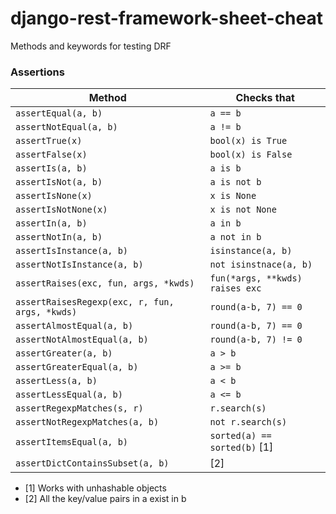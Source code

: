 # django-rest-framework-sheet-cheat


Methods and keywords for testing DRF

### Assertions

| Method  | Checks that |
| ------------- | ------------- |
| `assertEqual(a, b)` | `a == b` |
| `assertNotEqual(a, b)` | `a != b` |
| `assertTrue(x)` | `bool(x) is True` |
| `assertFalse(x)` | `bool(x) is False` |
| `assertIs(a, b)` | `a is b` |
| `assertIsNot(a, b)` | `a is not b` |
| `assertIsNone(x)` | `x is None` |
| `assertIsNotNone(x)` | `x is not None` |
| `assertIn(a, b)` | `a in b` |
| `assertNotIn(a, b)` | `a not in b` |
| `assertIsInstance(a, b)` | `isinstance(a, b)` |
| `assertNotIsInstance(a, b)` | `not isinstnace(a, b)` |
| `assertRaises(exc, fun, args, *kwds)` | `fun(*args, **kwds) raises exc` |
| `assertRaisesRegexp(exc, r, fun, args, *kwds)` | `round(a-b, 7) == 0` |
| `assertAlmostEqual(a, b)` | `round(a-b, 7) == 0` |
| `assertNotAlmostEqual(a, b)` | `round(a-b, 7) != 0` |
| `assertGreater(a, b)` | `a > b` |
| `assertGreaterEqual(a, b)` | `a >= b` |
| `assertLess(a, b)` | `a < b` |
| `assertLessEqual(a, b)` | `a <= b` |
| `assertRegexpMatches(s, r)` | `r.search(s)` |
| `assertNotRegexpMatches(a, b)` | `not r.search(s)` |
| `assertItemsEqual(a, b)` | `sorted(a) == sorted(b)` [1] |
| `assertDictContainsSubset(a, b)` | [2]|

- [1] Works with unhashable objects
- [2] All the key/value pairs in a exist in b

